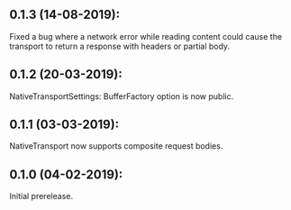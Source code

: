 ## 0.1.3 (14-08-2019):

Fixed a bug where a network error while reading content could cause the transport to return a response with headers or partial body.

## 0.1.2 (20-03-2019): 

NativeTransportSettings: BufferFactory option is now public.

## 0.1.1 (03-03-2019): 

NativeTransport now supports composite request bodies.

## 0.1.0 (04-02-2019): 

Initial prerelease.